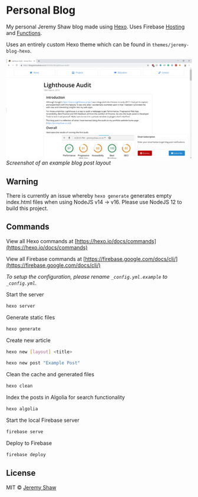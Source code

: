 # Personal Blog

My personal Jeremy Shaw blog made using [Hexo](https://hexo.io/). Uses Firebase [Hosting](https://firebase.google.com/docs/hosting/) and [Functions](https://firebase.google.com/docs/functions/).

Uses an entirely custom Hexo theme which can be found in `themes/jeremy-blog-hexo`.

![Jeremy Shaw Personal Blog Post Screenshot](personal-blog-screenshot.jpg)
*Screenshot of an example blog post layout*

## Warning

There is currently an issue whereby `hexo generate` generates empty index.html files when using NodeJS v14 -> v16. Please use NodeJS 12 to build this project.

## Commands

View all Hexo commands at [https://hexo.io/docs/commands](https://hexo.io/docs/commands)

View all Firebase commands at [https://firebase.google.com/docs/cli/](https://firebase.google.com/docs/cli/)

_To setup the configuration, please rename `_config.yml.example` to `_config.yml`._

Start the server

``` bash
hexo server
```

Generate static files

``` bash
hexo generate
```

Create new article

``` bash
hexo new [layout] <title>
```

``` bash
hexo new post "Example Post"
```

Clean the cache and generated files

``` bash
hexo clean
```

Index the posts in Algolia for search functionality

``` bash
hexo algolia
```

Start the local Firebase server

``` bash
firebase serve
```

Deploy to Firebase

``` bash
firebase deploy
```

## License

MIT © [Jeremy Shaw](https://jeremyshaw.co.nz)